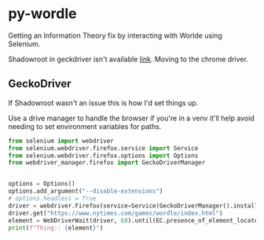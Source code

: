 # py-wordle

Getting an Information Theory fix by interacting with Worlde using Selenium.  

Shadowroot in geckdriver isn't available [link](https://github.com/SeleniumHQ/selenium/issues/10217). Moving to the chrome driver. 

## GeckoDriver

If Shadowroot wasn't an issue this is how I'd set things up. 

Use a drive manager to handle the browser if you're in a venv it'll help avoid needing to set environment variables for paths. 

```python
from selenium import webdriver
from selenium.webdriver.firefox.service import Service
from selenium.webdriver.firefox.options import Options
from webdriver_manager.firefox import GeckoDriverManager


options = Options()
options.add_argument("--disable-extensions")
# options.headless = True
driver = webdriver.Firefox(service=Service(GeckoDriverManager().install()))
driver.get("https://www.nytimes.com/games/wordle/index.html")
element = WebDriverWait(driver, 60).until(EC.presence_of_element_located((By.CSS_SELECTOR, "game-app")))
print(f"Thing:: {element}")
```
